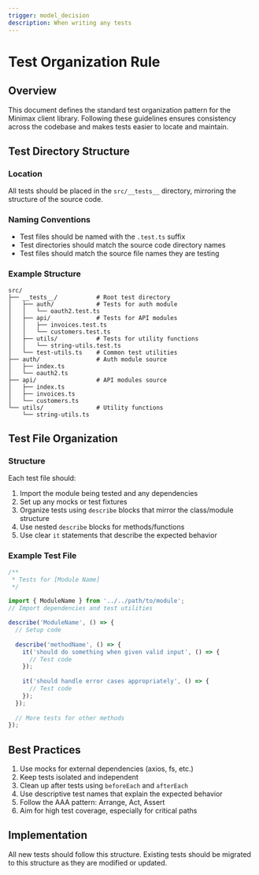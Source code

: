 ```yaml
---
trigger: model_decision
description: When writing any tests
---
```


# Test Organization Rule

## Overview
This document defines the standard test organization pattern for the Minimax client library. Following these guidelines ensures consistency across the codebase and makes tests easier to locate and maintain.

## Test Directory Structure

### Location
All tests should be placed in the `src/__tests__` directory, mirroring the structure of the source code.

### Naming Conventions
- Test files should be named with the `.test.ts` suffix
- Test directories should match the source code directory names
- Test files should match the source file names they are testing

### Example Structure
```
src/
├── __tests__/           # Root test directory
│   ├── auth/            # Tests for auth module
│   │   └── oauth2.test.ts
│   ├── api/             # Tests for API modules
│   │   ├── invoices.test.ts
│   │   └── customers.test.ts
│   ├── utils/           # Tests for utility functions
│   │   └── string-utils.test.ts
│   └── test-utils.ts    # Common test utilities
├── auth/                # Auth module source
│   ├── index.ts
│   └── oauth2.ts
├── api/                 # API modules source
│   ├── index.ts
│   ├── invoices.ts
│   └── customers.ts
└── utils/               # Utility functions
    └── string-utils.ts
```

## Test File Organization

### Structure
Each test file should:
1. Import the module being tested and any dependencies
2. Set up any mocks or test fixtures
3. Organize tests using `describe` blocks that mirror the class/module structure
4. Use nested `describe` blocks for methods/functions
5. Use clear `it` statements that describe the expected behavior

### Example Test File
```typescript
/**
 * Tests for [Module Name]
 */

import { ModuleName } from '../../path/to/module';
// Import dependencies and test utilities

describe('ModuleName', () => {
  // Setup code
  
  describe('methodName', () => {
    it('should do something when given valid input', () => {
      // Test code
    });
    
    it('should handle error cases appropriately', () => {
      // Test code
    });
  });
  
  // More tests for other methods
});
```

## Best Practices
1. Use mocks for external dependencies (axios, fs, etc.)
2. Keep tests isolated and independent
3. Clean up after tests using `beforeEach` and `afterEach`
4. Use descriptive test names that explain the expected behavior
5. Follow the AAA pattern: Arrange, Act, Assert
6. Aim for high test coverage, especially for critical paths

## Implementation
All new tests should follow this structure. Existing tests should be migrated to this structure as they are modified or updated.
